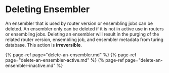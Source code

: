 # Deleting Ensembler

An ensembler that is used by router version or ensembling jobs can be deleted. An ensembler only can be deleted if it is not in active use in routers or ensembling jobs. Deleting an ensembler will result in the purging of the related router version, ensembling job, and ensembler metadata from turing database. This action is **irreversible**.

{% page-ref page="delete-an-ensembler.md" %}
{% page-ref page="delete-an-ensembler-active.md" %}
{% page-ref page="delete-an-ensembler-inactive.md" %}
